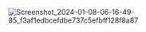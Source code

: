 ![Screenshot_2024-01-08-06-16-49-85_f3af1edbcefdbe737c5efbff128f8a87](https://github.com/ishankinger/Color-My-Views/assets/116195006/0dd8b1ed-403a-44a4-9fa6-469f9c4b5386)
